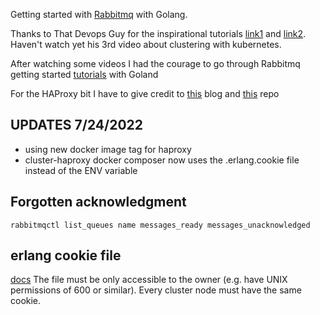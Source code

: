 Getting started with [Rabbitmq](https://www.rabbitmq.com/) with Golang.

Thanks to That Devops Guy for the inspirational tutorials [link1](https://www.youtube.com/watch?v=hfUIWe1tK8E&t=1036s) and [link2](https://www.youtube.com/watch?v=FzqjtU2x6YA). Haven't watch yet his 3rd video about clustering with kubernetes.

After watching some videos I had the courage to go through Rabbitmq getting started [tutorials](https://www.rabbitmq.com/getstarted.html) with Goland

For the HAProxy bit I have to give credit to [this](http://throughaglass.io/technology/RabbitMQ-cluster-with-Docker-and-Docker-Compose.html) blog
and [this](https://github.com/pardahlman/docker-rabbitmq-cluster/blob/master/haproxy.cfg) repo

## UPDATES 7/24/2022
- using new docker image tag for haproxy
- cluster-haproxy docker composer now uses the .erlang.cookie file instead of the ENV variable

## Forgotten acknowledgment

`rabbitmqctl list_queues name messages_ready messages_unacknowledged`

## erlang cookie file
[docs](https://www.rabbitmq.com/clustering.html#erlang-cookie)
 The file must be only accessible to the owner (e.g. have UNIX permissions of 600 or similar). Every cluster node must have the same cookie.
